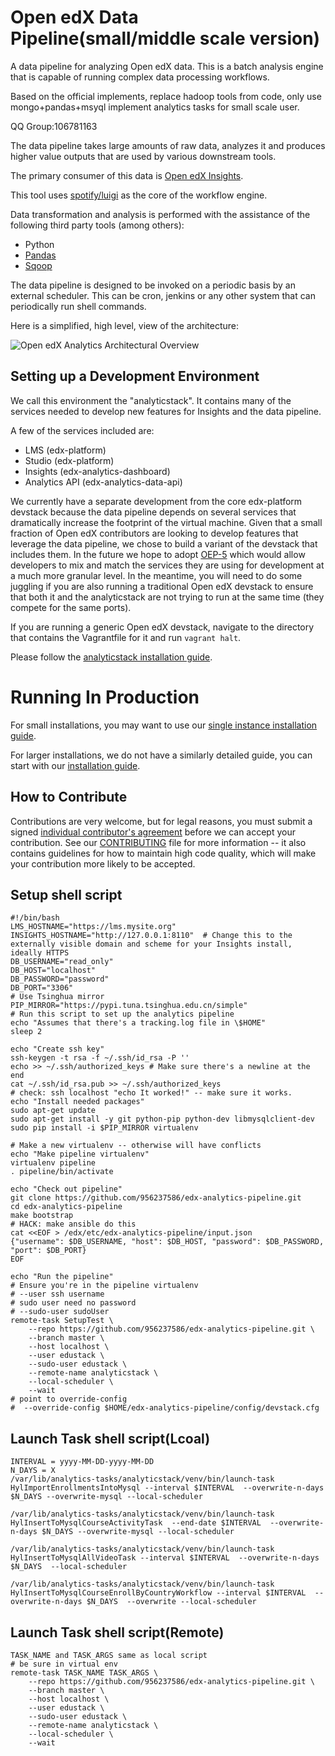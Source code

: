Open edX Data Pipeline(small/middle scale version)
======================
A data pipeline for analyzing Open edX data. This is a batch analysis engine that is capable of running complex data processing workflows.

Based on the official implements, replace hadoop tools from code, only use mongo+pandas+msyql implement analytics tasks for small scale user.

QQ Group:106781163

The data pipeline takes large amounts of raw data, analyzes it and produces higher value outputs that are used by various downstream tools.

The primary consumer of this data is [Open edX Insights](http://edx.readthedocs.io/projects/edx-insights/en/latest/).

This tool uses [spotify/luigi](https://github.com/spotify/luigi) as the core of the workflow engine.

Data transformation and analysis is performed with the assistance of the following third party tools (among others):

* Python
* [Pandas](http://pandas.pydata.org/)
* [Sqoop](http://sqoop.apache.org/)

The data pipeline is designed to be invoked on a periodic basis by an external scheduler. This can be cron, jenkins or any other system that can periodically run shell commands.

Here is a simplified, high level, view of the architecture:

![Open edX Analytics Architectural Overview](http://edx.readthedocs.io/projects/edx-installing-configuring-and-running/en/latest/_images/Analytics_Pipeline.png)

Setting up a Development Environment
------------------------------------

We call this environment the "analyticstack". It contains many of the services needed to develop new features for Insights and the data pipeline.

A few of the services included are:

- LMS (edx-platform)
- Studio (edx-platform)
- Insights (edx-analytics-dashboard)
- Analytics API (edx-analytics-data-api)

We currently have a separate development from the core edx-platform devstack because the data pipeline depends on
several services that dramatically increase the footprint of the virtual machine. Given that a small fraction of
Open edX contributors are looking to develop features that leverage the data pipeline, we chose to build a variant of
the devstack that includes them. In the future we hope to adopt [OEP-5](https://github.com/edx/open-edx-proposals/blob/master/oeps/oep-0005.rst)
which would allow developers to mix and match the services they are using for development at a much more granular level.
In the meantime, you will need to do some juggling if you are also running a traditional Open edX devstack to ensure
that both it and the analyticstack are not trying to run at the same time (they compete for the same ports).

If you are running a generic Open edX devstack, navigate to the directory that contains the Vagrantfile for it and run `vagrant halt`.

Please follow the [analyticstack installation guide](http://edx.readthedocs.io/projects/edx-installing-configuring-and-running/en/latest/installation/analytics/index.html).

Running In Production
=====================

For small installations, you may want to use our [single instance installation guide](https://openedx.atlassian.net/wiki/display/OpenOPS/edX+Analytics+Installation).

For larger installations, we do not have a similarly detailed guide, you can start with our [installation guide](http://edx.readthedocs.io/projects/edx-installing-configuring-and-running/en/latest/insights/index.html).


How to Contribute
-----------------

Contributions are very welcome, but for legal reasons, you must submit a signed
[individual contributor's agreement](http://code.edx.org/individual-contributor-agreement.pdf)
before we can accept your contribution. See our
[CONTRIBUTING](https://github.com/edx/edx-platform/blob/master/CONTRIBUTING.rst)
file for more information -- it also contains guidelines for how to maintain
high code quality, which will make your contribution more likely to be accepted.

Setup shell script
-----------------

```
#!/bin/bash
LMS_HOSTNAME="https://lms.mysite.org"
INSIGHTS_HOSTNAME="http://127.0.0.1:8110"  # Change this to the externally visible domain and scheme for your Insights install, ideally HTTPS
DB_USERNAME="read_only"
DB_HOST="localhost"
DB_PASSWORD="password"
DB_PORT="3306"
# Use Tsinghua mirror
PIP_MIRROR="https://pypi.tuna.tsinghua.edu.cn/simple"
# Run this script to set up the analytics pipeline
echo "Assumes that there's a tracking.log file in \$HOME"
sleep 2

echo "Create ssh key"
ssh-keygen -t rsa -f ~/.ssh/id_rsa -P ''
echo >> ~/.ssh/authorized_keys # Make sure there's a newline at the end
cat ~/.ssh/id_rsa.pub >> ~/.ssh/authorized_keys
# check: ssh localhost "echo It worked!" -- make sure it works.
echo "Install needed packages"
sudo apt-get update
sudo apt-get install -y git python-pip python-dev libmysqlclient-dev
sudo pip install -i $PIP_MIRROR virtualenv

# Make a new virtualenv -- otherwise will have conflicts
echo "Make pipeline virtualenv"
virtualenv pipeline
. pipeline/bin/activate

echo "Check out pipeline"
git clone https://github.com/956237586/edx-analytics-pipeline.git
cd edx-analytics-pipeline
make bootstrap
# HACK: make ansible do this
cat <<EOF > /edx/etc/edx-analytics-pipeline/input.json
{"username": $DB_USERNAME, "host": $DB_HOST, "password": $DB_PASSWORD, "port": $DB_PORT}
EOF

echo "Run the pipeline"
# Ensure you're in the pipeline virtualenv
# --user ssh username
# sudo user need no password
# --sudo-user sudoUser
remote-task SetupTest \
    --repo https://github.com/956237586/edx-analytics-pipeline.git \
    --branch master \
    --host localhost \
    --user edustack \
    --sudo-user edustack \
    --remote-name analyticstack \
    --local-scheduler \
    --wait
# point to override-config
#  --override-config $HOME/edx-analytics-pipeline/config/devstack.cfg

```

Launch Task shell script(Lcoal)
-----------------
```
INTERVAL = yyyy-MM-DD-yyyy-MM-DD
N_DAYS = X
/var/lib/analytics-tasks/analyticstack/venv/bin/launch-task HylImportEnrollmentsIntoMysql --interval $INTERVAL  --overwrite-n-days $N_DAYS --overwrite-mysql --local-scheduler

/var/lib/analytics-tasks/analyticstack/venv/bin/launch-task HylInsertToMysqlCourseActivityTask  --end-date $INTERVAL  --overwrite-n-days $N_DAYS --overwrite-mysql --local-scheduler

/var/lib/analytics-tasks/analyticstack/venv/bin/launch-task HylInsertToMysqlAllVideoTask --interval $INTERVAL  --overwrite-n-days $N_DAYS  --local-scheduler

/var/lib/analytics-tasks/analyticstack/venv/bin/launch-task HylInsertToMysqlCourseEnrollByCountryWorkflow --interval $INTERVAL  --overwrite-n-days $N_DAYS  --overwrite --local-scheduler
```

Launch Task shell script(Remote)
-----------------
```
TASK_NAME and TASK_ARGS same as local script
# be sure in virtual env
remote-task TASK_NAME TASK_ARGS \
    --repo https://github.com/956237586/edx-analytics-pipeline.git \
    --branch master \
    --host localhost \
    --user edustack \
    --sudo-user edustack \
    --remote-name analyticstack \
    --local-scheduler \
    --wait
```

